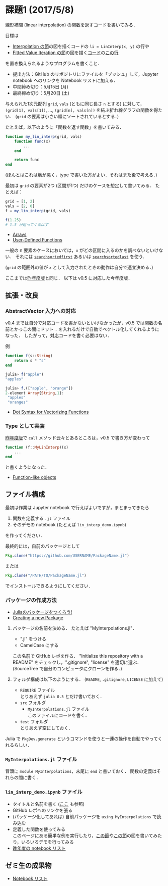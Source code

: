 # 課題1 (2017/5/8)
線形補間 (linear interpolation) の関数を返すコードを書いてみる．

目標は

* [Interpolation の節](https://lectures.quantecon.org/jl/julia_libraries.html#interpolation)の図を描くコードの `li = LinInterp(x, y)` の行や
* [Fitted Value Iteration の節](https://lectures.quantecon.org/jl/optgrowth.html#fitted-value-iteration)の図を描く[コード](https://github.com/QuantEcon/QuantEcon.lectures.code/blob/master/optgrowth/linapprox.jl)の[この行](https://github.com/QuantEcon/QuantEcon.lectures.code/blob/master/optgrowth/linapprox.jl#L9)

を置き換えられるようなプログラムを書くこと．

* 提出方法：GitHub のリポジトリにファイルを「プッシュ」して，Jupyter notebook へのリンクを Notebook リストに加える．
* 中間締め切り：5月15日 (月)
* 最終締め切り：5月20日 (土)

与えられた1次元配列 `grid`, `vals` (ともに同じ長さ `n` とする) に対して，
`(grid[1], vals[1])`, ..., `(grid[n], vals[n])` を結ぶ折れ線グラフの関数を得たい．
(`grid` の要素は小さい順にソートされているとする．)

たとえば，以下のように「関数を返す関数」を書いてみる．

```julia
function my_lin_interp(grid, vals)
    function func(x)
        ...
    end

    return func
end
```

(ほんとはこれは筋が悪く，type で書いた方がよい．それはまた後で考える．)

最初は `grid` の要素が2つ (区間が1つ) だけのケースを想定して書いてみる．
たとえば：

```julia
grid = [1, 2]
vals = [2, 0]
f = my_lin_interp(grid, vals)

f(1.25)
# 1.5 が返ってくるはず
```

* [Arrays](https://lectures.quantecon.org/jl/julia_by_example.html#arrays)
* [User-Defined Functions](https://lectures.quantecon.org/jl/julia_by_example.html#user-defined-functions)

一般の n 要素のケースにおいては，`x` がどの区間に入るのかを調べないといけない．
それには
[`searchsortedfirst`](https://docs.julialang.org/en/stable/stdlib/sort/#Base.searchsortedfirst)
あるいは
[`searchsortedlast`](https://docs.julialang.org/en/stable/stdlib/sort/#Base.searchsortedlast)
を使う．

(`grid` の範囲外の値が `x` として入力されたときの動作は自分で適宜決める．)

ここまでは[昨年度版](https://github.com/OyamaZemi/exercises2016/tree/master/ex01)と同じ．
以下は v0.5 に対応した今年度版．


## 拡張・改良

### AbstractVector 入力への対応

v0.4 までは自分で対応コードを書かないといけなかったが，v0.5 では関数の名前とかっこの間にドット `.` を入れるだけで自動でベクトル化してくれるようになった．
したがって，対応コードを書く必要はない．

例

```jl
function f(s::String)
    return s * "s"
end
```

```jl
julia> f("apple")
"apples"

julia> f.(["apple", "orange"])
2-element Array{String,1}:
 "apples" 
 "oranges"
```

* [Dot Syntax for Vectorizing Functions](https://docs.julialang.org/en/stable/manual/functions/#dot-syntax-for-vectorizing-functions)

### Type として実装

[昨年度版](https://github.com/OyamaZemi/exercises2016/tree/master/ex01#type-として実装)で
`call` メソッド云々とあるところは，v0.5 で書き方が変わって

```jl
function (f::MyLinInterp)(x)
    ...
end
```

と書くようになった．

* [Function-like objects](https://docs.julialang.org/en/stable/manual/methods/#function-like-objects)


## ファイル構成

最初は作業は Jupyter notebook で行えばよいですが，まとまってきたら

1. 関数を定義する `.jl` ファイル
2. そのデモの notebook (たとえば `lin_interp_demo.ipynb`)

を作ってください．

最終的には，自前のパッケージとして

```jl
Pkg.clone("https://github.com/USERNAME/PackageName.jl")
```

または

```jl
Pkg.clone("/PATH/TO/PackageName.jl")
```

でインストールできるようにしてください．

### パッケージの作成方法

* [Juliaのパッケージをつくろう!](https://www.slideshare.net/KentaSato/julia-36649709)
* [Creating a new Package](https://docs.julialang.org/en/stable/manual/packages/#creating-a-new-package)

1. パッケージの名前を決める．
   たとえば "MyInterpolations.jl"．

   * ".jl" をつける
   * CamelCase にする

   この名前で GitHub レポを作る．
   "Initialize this repository with a README" をチェックし，".gitignore", "license" を適切に選ぶ．
   (SourceTree で自分のコンピュータにクローンを作る．)

2. フォルダ構成は以下のようにする．
   (`README`, `.gitignore`, `LICENSE` に加えて)

   * `REQUIRE` ファイル  
     とりあえず `julia 0.5` とだけ書いておく．
   * `src` フォルダ
     * `MyInterpolations.jl` ファイル  
       このファイルにコードを書く．
   * `test` フォルダ  
     とりあえず空にしておく．

Julia で `PkgDev.generate` というコマンドを使うと一連の操作を自動でやってくれるらしい．

### `MyInterpolations.jl` ファイル

冒頭に `module MyInterpolations`，末尾に `end` と書いておく．
関数の定義はそれらの間に書く．

### `lin_interp_demo.ipynb` ファイル

* タイトルと名前を書く ([ここ](https://lectures.quantecon.org/jl/getting_started.html#other-content) も参照)
* GitHub レポへのリンクを張る
* (パッケージ化してあれば) 自前パッケージを `using MyInterpolations` で読み込む
* 定義した関数を使ってみる  
  このページにある簡単な例を実行したり，[この節](https://lectures.quantecon.org/jl/julia_libraries.html#interpolation)や[この節](https://lectures.quantecon.org/jl/optgrowth.html#fitted-value-iteration)の図を書いてみたり，いろいろデモを行ってみる
* [昨年度の notebook リスト](https://github.com/OyamaZemi/exercises2016/blob/master/ex01/notebooks.md)


## ゼミ生の成果物

* [Notebook リスト](notebooks.md)
